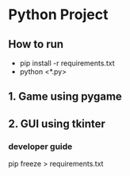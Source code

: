 # Python Project
## How to run
- pip install -r requirements.txt
- python <*.py>

## 1. Game using pygame

## 2. GUI using tkinter

### developer guide
pip freeze > requirements.txt
